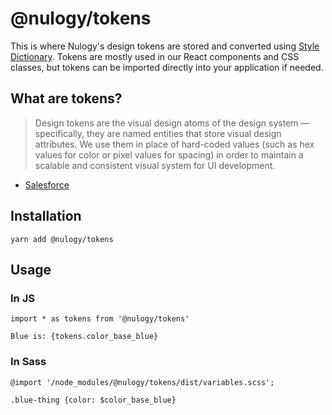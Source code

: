 # @nulogy/tokens
This is where Nulogy's design tokens are stored and converted using [Style Dictionary](https://amzn.github.io/style-dictionary). Tokens are mostly used in our React components and CSS classes, but tokens can be imported directly into your application if needed. 

## What are tokens?
> Design tokens are the visual design atoms of the design system — specifically, they are named entities that store visual design attributes. We use them in place of hard-coded values (such as hex values for color or pixel values for spacing) in order to maintain a scalable and consistent visual system for UI development.
- [Salesforce](https://www.lightningdesignsystem.com/design-tokens/)

## Installation
`yarn add @nulogy/tokens`

## Usage 

### In JS 
`import * as tokens from '@nulogy/tokens'`

`Blue is: {tokens.color_base_blue}`

### In Sass
`@import '/node_modules/@nulogy/tokens/dist/variables.scss';`

`.blue-thing {color: $color_base_blue}`
